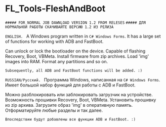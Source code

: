# FL_Tools-FleshAndBoot
`##### FOR NORMAL JOB DAWNLOAD VERSION 1.2 FROM RELESES`
`##### ДЛЯ НОРМАЛЬНОЙ РАБОТЫ СКАЧИВАЙТЕ ВЕРСИЮ 1.2 ИЗ РЕЛИЗА `

`ENGLISH. `
 A Windows program written in `C# Windows Forms`. It has a large set of functions for working with ADB and FastBoot.

Can unlock or lock the bootloader on the device. Capable of flashing Recovery, Boot, VBMeta. Install firmware from zip archives. Load 'img' images into RAM. Format any partitions and so on.

```Subsequently, all ADB and FastBoot functions will be added. :)```


`RUSSIAN/Русский. `
Программа Windows, написанная на `C# Windows Forms`. Имеет большой набор функций для работы с ADB и FastBoot.

Можно разблокировать или заблокировать загрузчик на устройстве. Возможность прошивки Recovery, Boot, VBMeta. Установить прошивку из zip архива. Загрузите образ 'img' в оперативную память. Отформатируйте любые разделы и так далее.

```Впоследствии будут добавлены все функции ADB и FastBoot. :)```
